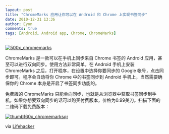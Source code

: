 ```yaml
---
layout: post
title: "ChromeMarks 应用让你可以在 Android 和 Chrome 上实现书签同步"
date: 2010-12-31 13:36
author: Eyon
comments: true
tags: [Android, Android app, Chrome, ChromeMarks]
---
```

<a href="http://img.chromi.org/2010/12/500x_chromemarks.jpg">![](http://img.chromi.org/2010/12/500x_chromemarks.jpg "500x_chromemarks")</a>

ChromeMarks 是一款可以在手机上同步来自 Chrome 书签的 Android 应用，甚至可以进行双向同步。使用方法非常简单，在 Android 手机上安装 ChromeMarks 之后，打开程序，在设置中选择你要同步的 Google 帐号，点击同步即可。程序会自动将你 Chrome 中的书签同步到 Android 手机上，当然需要确保你的 Chrome 本身是开启了书签同步功能的。

免费版的 ChromeMarks 只能单向同步，也就是从浏览器中获取书签同步到手机，如果你想要双向同步的话可以购买付费版本，价格为0.99美刀。扫描下面的二维码下载免费版本：

<a href="http://img.chromi.org/2010/12/thumb160x_chromemarksqr.jpg">![](http://img.chromi.org/2010/12/thumb160x_chromemarksqr.jpg "thumb160x_chromemarksqr")</a>

via [Lifehacker](http://lifehacker.com/5721445/chromemarks-syncs-chrome-bookmarks-with-android)



